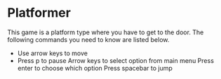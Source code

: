 # Platformer

This game is a platform type where you have to get to the door. The following commands you need to know are listed below.

- Use arrow keys to move
- Press p to pause
Arrow keys to select option from main menu
Press enter to choose which option
Press spacebar to jump
